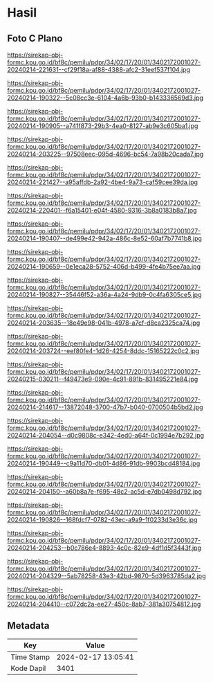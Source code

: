 # Hasil

## Foto C Plano

https://sirekap-obj-formc.kpu.go.id/bf8c/pemilu/pdpr/34/02/17/20/01/3402172001027-20240214-221631--cf29f18a-af88-4388-afc2-31eef537f104.jpg

https://sirekap-obj-formc.kpu.go.id/bf8c/pemilu/pdpr/34/02/17/20/01/3402172001027-20240214-190322--5c08cc3e-6104-4a6b-93b0-b143336569d3.jpg

https://sirekap-obj-formc.kpu.go.id/bf8c/pemilu/pdpr/34/02/17/20/01/3402172001027-20240214-190905--a741f873-29b3-4ea0-8127-ab9e3c605ba1.jpg

https://sirekap-obj-formc.kpu.go.id/bf8c/pemilu/pdpr/34/02/17/20/01/3402172001027-20240214-203225--97508eec-095d-4696-bc54-7a98b20cada7.jpg

https://sirekap-obj-formc.kpu.go.id/bf8c/pemilu/pdpr/34/02/17/20/01/3402172001027-20240214-221427--a95affdb-2a92-4be4-9a73-caf59cee39da.jpg

https://sirekap-obj-formc.kpu.go.id/bf8c/pemilu/pdpr/34/02/17/20/01/3402172001027-20240214-220401--f6a15401-e04f-4580-9316-3b8a0183b8a7.jpg

https://sirekap-obj-formc.kpu.go.id/bf8c/pemilu/pdpr/34/02/17/20/01/3402172001027-20240214-190407--de499e42-942a-486c-8e52-60af7b7741b8.jpg

https://sirekap-obj-formc.kpu.go.id/bf8c/pemilu/pdpr/34/02/17/20/01/3402172001027-20240214-190659--0e1eca28-5752-406d-b499-4fe4b75ee7aa.jpg

https://sirekap-obj-formc.kpu.go.id/bf8c/pemilu/pdpr/34/02/17/20/01/3402172001027-20240214-190827--35446f52-a36a-4a24-9db9-0c4fa6305ce5.jpg

https://sirekap-obj-formc.kpu.go.id/bf8c/pemilu/pdpr/34/02/17/20/01/3402172001027-20240214-203635--18e49e98-041b-4978-a7cf-d8ca2325ca74.jpg

https://sirekap-obj-formc.kpu.go.id/bf8c/pemilu/pdpr/34/02/17/20/01/3402172001027-20240214-203724--eef80fe4-1d26-4254-8ddc-15165222c0c2.jpg

https://sirekap-obj-formc.kpu.go.id/bf8c/pemilu/pdpr/34/02/17/20/01/3402172001027-20240215-030211--f49473e9-090e-4c91-891b-831495221e84.jpg

https://sirekap-obj-formc.kpu.go.id/bf8c/pemilu/pdpr/34/02/17/20/01/3402172001027-20240214-214617--13872048-3700-47b7-b040-0700504b5bd2.jpg

https://sirekap-obj-formc.kpu.go.id/bf8c/pemilu/pdpr/34/02/17/20/01/3402172001027-20240214-204054--d0c9808c-e342-4ed0-a64f-0c1994e7b292.jpg

https://sirekap-obj-formc.kpu.go.id/bf8c/pemilu/pdpr/34/02/17/20/01/3402172001027-20240214-190449--c9a11d70-db01-4d86-91db-9903bcd48184.jpg

https://sirekap-obj-formc.kpu.go.id/bf8c/pemilu/pdpr/34/02/17/20/01/3402172001027-20240214-204150--a60b8a7e-f695-48c2-ac5d-e7db0498d792.jpg

https://sirekap-obj-formc.kpu.go.id/bf8c/pemilu/pdpr/34/02/17/20/01/3402172001027-20240214-190826--168fdcf7-0782-43ec-a9a9-1f0233d3e36c.jpg

https://sirekap-obj-formc.kpu.go.id/bf8c/pemilu/pdpr/34/02/17/20/01/3402172001027-20240214-204253--b0c786e4-8893-4c0c-82e9-4df1d5f3443f.jpg

https://sirekap-obj-formc.kpu.go.id/bf8c/pemilu/pdpr/34/02/17/20/01/3402172001027-20240214-204329--5ab78258-43e3-42bd-9870-5d3963785da2.jpg

https://sirekap-obj-formc.kpu.go.id/bf8c/pemilu/pdpr/34/02/17/20/01/3402172001027-20240214-204410--c072dc2a-ee27-450c-8ab7-381a30754812.jpg


## Metadata

| Key        | Value               |
| ---------- | ------------------- |
| Time Stamp | 2024-02-17 13:05:41 |
| Kode Dapil | 3401                |



